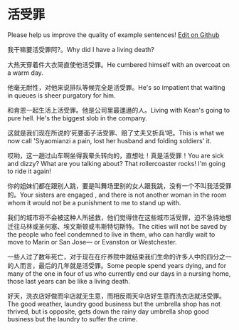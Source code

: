 # 活受罪

Please help us improve the quality of example sentences! [Edit on Github](https://github.com/jiyushe/jiyu-example-sentence-source/blob/main/chinese/huoshouzui.md)

<p><span class="chinese">我干嘛要活受罪阿?。</span><span class="english">Why did I have a living death?</span></p>

<p><span class="chinese">大热天穿着件大衣简直使他活受罪。</span><span class="english">He cumbered himself with an overcoat on a warm day.</span></p>

<p><span class="chinese">他毫无耐性，对他来说排队等候完全是活受罪。</span><span class="english">He's so impatient that waiting in queues is sheer purgatory for him.</span></p>

<p><span class="chinese">和肯恩一起生活上活受罪。他是公司里最邋遢的人。</span><span class="english">Living with Kean's going to pure hell. He's the biggest slob in the company.</span></p>

<p><span class="chinese">这就是我们现在所说的‘死要面子活受罪、赔了丈夫又折兵’吧。</span><span class="english">This is what we now call 'Siyaomianzi a pain, lost her husband and folding soldiers' it.</span></p>

<p><span class="chinese">哎哟，这一趟过山车啊坐得我晕头转向的，直想吐！真是活受罪！</span><span class="english">You are sick and dizzy? What are you talking about? That rollercoaster rocks! I'm going to ride it again!</span></p>

<p><span class="chinese">你的姐妹们都在跟别人跳，要是叫舞场里别的女人跟我跳，没有一个不叫我活受罪的。</span><span class="english">Your sisters are engaged , and there is not another woman in the room whom it would not be a punishment to me to stand up with.</span></p>

<p><span class="chinese">我们的城市将不会被这种人所拯救，他们觉得住在这些城市活受罪，迫不急待地想迁往马林或圣何塞、埃文斯顿或韦斯特切斯特。</span><span class="english">The cities will not be saved by the people who feel condemned to live in them, who can hardly wait to move to Marin or San Jose― or Evanston or Westchester.</span></p>

<p><span class="chinese">一些人过了数年死亡，对于现在在疗养院中就结束我们生命的许多人中的四分之一的人而言，最后的几年就是活受罪。</span><span class="english">Some people spend years dying, and for many of the one in four of us who currently end our days in a nursing home, those last years can be like a living death.</span></p>

<p><span class="chinese">好天，洗衣店好做而伞店就无生意，而相反雨天伞店好生意而洗衣店就活受罪。</span><span class="english">The good weather, laundry good business but the umbrella shop has not thrived, but is opposite, gets down the rainy day umbrella shop good business but the laundry to suffer the crime.</span></p>


